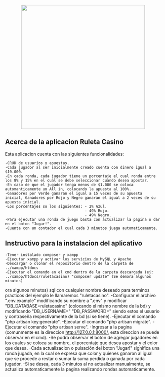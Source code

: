 <p align="center"><img src="https://res.cloudinary.com/dtfbvvkyp/image/upload/v1566331377/laravel-logolockup-cmyk-red.svg" width="400"></p>


## Acerca de la aplicacion Ruleta Casino

Esta aplicacion cuenta con las siguientes funcionalidades:

    -CRUD de usuarios y apuestas.
    -Cada jugador al ser inicialmente creado cuenta con dinero igual a $10.000.
    -En cada ronda, cada jugador tiene un porcentaje el cual ronda entre los 8% y 15% en el cual se debe seleccionar cuando desea apostar.
    -En caso de que el jugador tenga menos de $1.000 se coloca automanticamente un All in, colocando la apuesta al 100%.
    -Ganadores por Verde ganaran el igual a 15 veces de su apuesta inicial, Ganadores por Rojo y Negro ganaran el igual a 2 veces de su apuesta inicial.
    -Los porcentajes so los siguientes: - 2% Azul.
                                        - 49% Rojo.
                                        - 49% Negro.
    -Para ejecutar una ronda de juego basta con actualizar la pagina o dar en el boton "Jugar!".
    -Cuenta con un contador el cual cada 3 minutos juega automaticamente.


## Instructivo para la instalacion del aplicativo

    -Tener instalado composer y xampp 
    -Ejecutar xampp y activar los servicios de MySQL y Apache
    -Descargar o clonar el repositorio dentro de la carpeta de ../xampp/htdocs
    -Ejecutar el comando en el cmd dentro de la carpeta descargada (ej: ../xampp/htdocs/ruletacasino) "composer update" (Se demora algunos minutos)
ora algunos minutos)
sql con cualquier nombre deseado para terminos practicos del ejemplo le llamaremos "ruletacasino".
    -Configurar el archivo ".env.example" modificando su nombre a ".env" y modificar "DB_DATABASE=ruletacasino" (colocando el mismo nombre de la bd) y modificando "DB_USERNAME=" "DB_PASSWORD=" siendo estos el usuario y contraseña respectivamente de la bd (si se tiene).
    -Ejecutar el comando "php artisan key:generate".
    -Ejecutar el comando "php artisan migrate".
    -Ejecutar el comando "php artisan serve".
    -Ingresar a la pagina (comunmente es la direccion http://127.0.0.1:8000/, esta direccion se puede observar en el cmd).
    -Se podra observar el boton de agregar jugadores en los cuales se coloca su nombre, el porcentaje que desea apostar y el color que desea.
    -Cada actualizacion o pulsación del boton "Jugar!" significa una ronda jugada, en la cual se expresa que color y quienes ganaron al igual que se procede a restar o sumar la suma perdida o ganada por cada jugador.
    -Si se desea, cada 3 minutos al no actualizar manualmente, se actualiza automaticamente la pagina realizando rondas automaticamente.